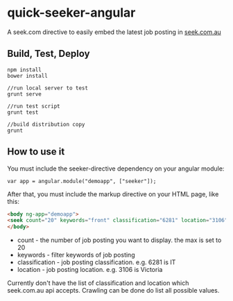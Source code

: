 # quick-seeker-angular
A seek.com directive to easily embed the latest job posting in [seek.com.au](http://seek.com)

## Build, Test, Deploy
```
npm install
bower install

//run local server to test
grunt serve

//run test script
grunt test

//build distribution copy
grunt
```

## How to use it

You must include the seeker-directive dependency on your angular module:
```
var app = angular.module("demoapp", ["seeker"]);
```

After that, you must include the markup directive on your HTML page, like this:
```html
<body ng-app="demoapp">
<seek count="20" keywords="front" classification="6281" location="3106"></seek>
</body>
```
+ count - the number of job posting you want to display. the max is set to 20
+ keywords - filter keywords of job posting
+ classification - job posting classification. e.g. 6281 is IT
+ location - job posting location. e.g. 3106 is Victoria

Currently don't have the list of classification and location which seek.com.au api accepts. Crawling can be done do list all possible values.


